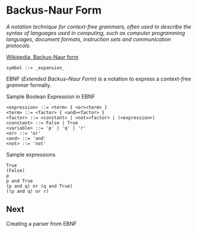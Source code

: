 Backus-Naur Form
================

_A notation technique for context-free grammars, often used to describe the syntax of languages used in computing, 
such as computer programming languages, document formats, instruction sets and communication protocols._

[Wikipedia, Backus-Naur form](https://en.wikipedia.org/wiki/Backus%E2%80%93Naur_form)

    symbol ::= _expansion_

EBNF (*Extended Backus–Naur Form*) is a notation to express a _context-free grammar_ formally.

Sample Boolean Expression in EBNF

    <expression> ::= <term> { <or><term> }
    <term> ::= <factor> { <and><factor> }
    <factor> ::= <constant> | <not><factor> | (<expression>)
    <constant> ::= False | True
    <variable> ::= 'p' | 'q' | 'r' 
    <or> ::= 'or'
    <and> ::= 'and'
    <not> ::= 'not'
    
Sample expressions 

    True
    (False)
    p
    p and True
    (p and q) or (q and True)
    ((p and q) or r)

Next
----

Creating a parser from EBNF